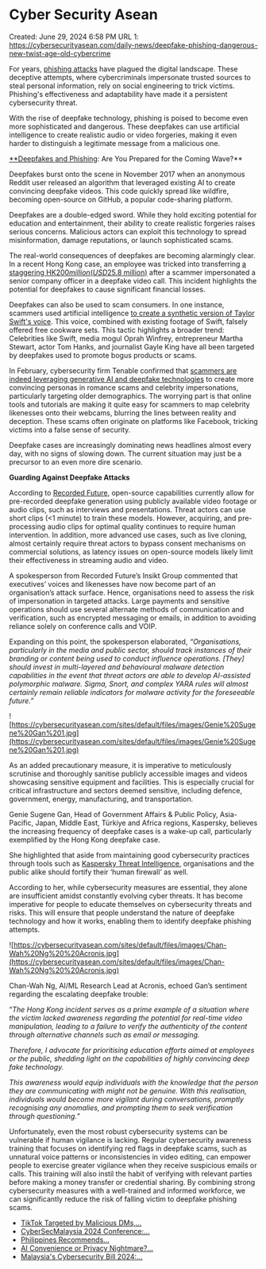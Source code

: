 # Cyber Security Asean

Created: June 29, 2024 6:58 PM
URL 1: https://cybersecurityasean.com/daily-news/deepfake-phishing-dangerous-new-twist-age-old-cybercrime

For years, [phishing attacks](https://it-explained.com/words/phishing-explained-explained) have plagued the digital landscape. These deceptive attempts, where cybercriminals impersonate trusted sources to steal personal information, rely on social engineering to trick victims. Phishing's effectiveness and adaptability have made it a persistent cybersecurity threat.

With the rise of deepfake technology, phishing is poised to become even more sophisticated and dangerous. These deepfakes can use artificial intelligence to create realistic audio or video forgeries, making it even harder to distinguish a legitimate message from a malicious one.

[**Deepfakes and Phishing](https://it-explained.com/words/deepfake-phishing-explained-explained): Are You Prepared for the Coming Wave?**

Deepfakes burst onto the scene in November 2017 when an anonymous Reddit user released an algorithm that leveraged existing AI to create convincing deepfake videos. This code quickly spread like wildfire, becoming open-source on GitHub, a popular code-sharing platform.

Deepfakes are a double-edged sword. While they hold exciting potential for education and entertainment, their ability to create realistic forgeries raises serious concerns. Malicious actors can exploit this technology to spread misinformation, damage reputations, or launch sophisticated scams.

The real-world consequences of deepfakes are becoming alarmingly clear. In a recent Hong Kong case, an employee was tricked into transferring [a staggering HK$200 million (USD$25.8 million)](https://hongkongfp.com/2024/02/05/multinational-loses-hk200-million-to-deepfake-video-conference-scam-hong-kong-police-say/) after a scammer impersonated a senior company officer in a deepfake video call. This incident highlights the potential for deepfakes to cause significant financial losses.

Deepfakes can also be used to scam consumers. In one instance, scammers used artificial intelligence [to create a synthetic version of Taylor Swift's voice](https://www.forbes.com/sites/falonfatemi/2024/02/01/look-what-you-made-me-do-why-deepfake-taylor-swift-matters/?sh=10c20eb07ac3). This voice, combined with existing footage of Swift, falsely offered free cookware sets. This tactic highlights a broader trend: Celebrities like Swift, media mogul Oprah Winfrey, entrepreneur Martha Stewart, actor Tom Hanks, and journalist Gayle King have all been targeted by deepfakes used to promote bogus products or scams.

In February, cybersecurity firm Tenable confirmed that [scammers are indeed leveraging generative AI and deepfake technologies](https://cybersecurityasean.com/news-press-releases/cautious-alert-deepfakes-and-ai-boost-romance-scams-tenable-issues-warning) to create more convincing personas in romance scams and celebrity impersonations, particularly targeting older demographics. The worrying part is that online tools and tutorials are making it quite easy for scammers to map celebrity likenesses onto their webcams, blurring the lines between reality and deception. These scams often originate on platforms like Facebook, tricking victims into a false sense of security.

Deepfake cases are increasingly dominating news headlines almost every day, with no signs of slowing down. The current situation may just be a precursor to an even more dire scenario.

**Guarding Against Deepfake Attacks**

According to [Recorded Future](https://cybersecurityasean.com/news-press-releases/ai-malicious-uses-monitor-2024-recorded-future-report), open-source capabilities currently allow for pre-recorded deepfake generation using publicly available video footage or audio clips, such as interviews and presentations. Threat actors can use short clips (<1 minute) to train these models. However, acquiring, and pre-processing audio clips for optimal quality continues to require human intervention. In addition, more advanced use cases, such as live cloning, almost certainly require threat actors to bypass consent mechanisms on commercial solutions, as latency issues on open-source models likely limit their effectiveness in streaming audio and video.

A spokesperson from Recorded Future’s Insikt Group commented that executives’ voices and likenesses have now become part of an organisation’s attack surface. Hence, organisations need to assess the risk of impersonation in targeted attacks. Large payments and sensitive operations should use several alternate methods of communication and verification, such as encrypted messaging or emails, in addition to avoiding reliance solely on conference calls and VOIP.

Expanding on this point, the spokesperson elaborated, *“Organisations, particularly in the media and public sector, should track instances of their branding or content being used to conduct influence operations. [They] should invest in multi-layered and behavioural malware detection capabilities in the event that threat actors are able to develop AI-assisted polymorphic malware. Sigma, Snort, and complex YARA rules will almost certainly remain reliable indicators for malware activity for the foreseeable future.”*

![https://cybersecurityasean.com/sites/default/files/images/Genie%20Sugene%20Gan%201.jpg](https://cybersecurityasean.com/sites/default/files/images/Genie%20Sugene%20Gan%201.jpg)

As an added precautionary measure, it is imperative to meticulously scrutinise and thoroughly sanitise publicly accessible images and videos showcasing sensitive equipment and facilities. This is especially crucial for critical infrastructure and sectors deemed sensitive, including defence, government, energy, manufacturing, and transportation.

Genie Sugene Gan, Head of Government Affairs & Public Policy, Asia-Pacific, Japan, Middle East, Türkiye and Africa regions, Kaspersky, believes the increasing frequency of deepfake cases is a wake-up call, particularly exemplified by the Hong Kong deepfake case.

She highlighted that aside from maintaining good cybersecurity practices through tools such as [Kaspersky Threat Intelligence](https://www.kaspersky.com/enterprise-security/threat-intelligence), organisations and the public alike should fortify their ‘human firewall’ as well.

According to her, while cybersecurity measures are essential, they alone are insufficient amidst constantly evolving cyber threats. It has become imperative for people to educate themselves on cybersecurity threats and risks. This will ensure that people understand the nature of deepfake technology and how it works, enabling them to identify deepfake phishing attempts.

![https://cybersecurityasean.com/sites/default/files/images/Chan-Wah%20Ng%20%20Acronis.jpg](https://cybersecurityasean.com/sites/default/files/images/Chan-Wah%20Ng%20%20Acronis.jpg)

Chan-Wah Ng, AI/ML Research Lead at Acronis, echoed Gan’s sentiment regarding the escalating deepfake trouble:

“*The Hong Kong incident serves as a prime example of a situation where the victim lacked awareness regarding the potential for real-time video manipulation, leading to a failure to verify the authenticity of the content through alternative channels such as email or messaging.*

*Therefore, I advocate for prioritising education efforts aimed at employees or the public, shedding light on the capabilities of highly convincing deep fake technology.*

*This awareness would equip individuals with the knowledge that the person they are communicating with might not be genuine. With this realisation, individuals would become more vigilant during conversations, promptly recognising any anomalies, and prompting them to seek verification through questioning.”*

Unfortunately, even the most robust cybersecurity systems can be vulnerable if human vigilance is lacking. Regular cybersecurity awareness training that focuses on identifying red flags in deepfake scams, such as unnatural voice patterns or inconsistencies in video editing, can empower people to exercise greater vigilance when they receive suspicious emails or calls. This training will also instil the habit of verifying with relevant parties before making a money transfer or credential sharing. By combining strong cybersecurity measures with a well-trained and informed workforce, we can significantly reduce the risk of falling victim to deepfake phishing scams.

- [TikTok Targeted by Malicious DMs,...](https://cybersecurityasean.com/daily-news/tiktok-targeted-malicious-dms-high-profile-accounts-compromised)
- [CyberSecMalaysia 2024 Conference:...](https://cybersecurityasean.com/daily-news/cybersecmalaysia-2024-conference-cybersecurity-landscape-moving-multiple-directions)
- [Philippines Recommends...](https://cybersecurityasean.com/daily-news/philippines-recommends-%E2%80%98whole-asia%E2%80%99-approach-vs-cyber-threats-asean-japan-cybersecurity)
- [AI Convenience or Privacy Nightmare?...](https://cybersecurityasean.com/daily-news/ai-convenience-or-privacy-nightmare-microsoft-under-fire-screen-capturing-feature)
- [Malaysia's Cybersecurity Bill 2024:...](https://cybersecurityasean.com/daily-news/malaysias-cybersecurity-bill-2024-tightrope-walk-between-security-and-liberty)